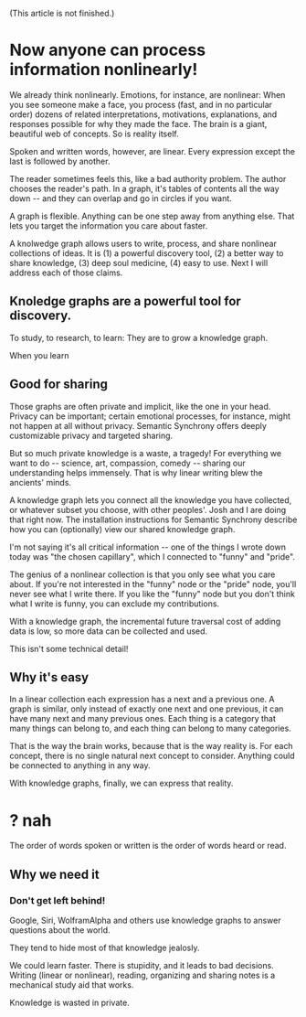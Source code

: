 (This article is not finished.)

# Now anyone can process information nonlinearly!

We already think nonlinearly. Emotions, for instance, are nonlinear: When you see someone make a face, you process (fast, and in no particular order) dozens of related interpretations, motivations, explanations, and responses possible for why they made the face. The brain is a giant, beautiful web of concepts. So is reality itself.

Spoken and written words, however, are linear. Every expression except the last is followed by another.

The reader sometimes feels this, like a bad authority problem. The author chooses the reader's path. In a graph, it's tables of contents all the way down -- and they can overlap and go in circles if you want.

A graph is flexible. Anything can be one step away from anything else. That lets you target the information you care about faster.

A knolwedge graph allows users to write, process, and share nonlinear collections of ideas. It is (1) a powerful discovery tool, (2) a better way to share knowledge, (3) deep soul medicine, (4) easy to use. Next I will address each of those claims.

## Knoledge graphs are a powerful tool for discovery.

To study, to research, to learn: They are to grow a knowledge graph.

When you learn 


## Good for sharing

Those graphs are often private and implicit, like the one in your head. Privacy can be important; certain emotional processes, for instance, might not happen at all without privacy. Semantic Synchrony offers deeply customizable privacy and targeted sharing.

But so much private knowledge is a waste, a tragedy! For everything we want to do -- science, art, compassion, comedy -- sharing our understanding helps immensely. That is why linear writing blew the ancients' minds.


A knowledge graph lets you connect all the knowledge you have collected, or whatever subset you choose, with other peoples'. Josh and I are doing that right now. The installation instructions for Semantic Synchrony describe how you can (optionally) view our shared knowledge graph.

I'm not saying it's all critical information -- one of the things I wrote down today was "the chosen capillary", which I connected to "funny" and "pride".

The genius of a nonlinear collection is that you only see what you care about. If you're not interested in the "funny" node or the "pride" node, you'll never see what I write there. If you like the "funny" node but you don't think what I write is funny, you can exclude my contributions.

With a knowledge graph, the incremental future traversal cost of adding data is low, so more data can be collected and used.

This isn't some technical detail!

## Why it's easy

In a linear collection each expression has a next and a previous one. A graph is similar, only instead of exactly one next and one previous, it can have many next and many previous ones. Each thing is a category that many things can belong to, and each thing can belong to many categories.

That is the way the brain works, because that is the way reality is. For each concept, there is no single natural next concept to consider. Anything could be connected to anything in any way. 

With knowledge graphs, finally, we can express that reality.




# ? nah

The order of words spoken or written is the order of words heard or read.

## Why we need it

### Don't get left behind!
Google, Siri, WolframAlpha and others use knowledge graphs to answer questions about the world.

They tend to hide most of that knowledge jealosly.

We could learn faster. There is stupidity, and it leads to bad decisions. Writing  (linear or nonlinear), reading, organizing and sharing notes is a mechanical study aid that works.

Knowledge is wasted in private.
